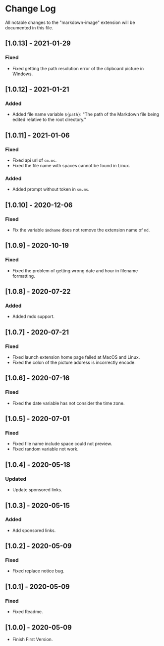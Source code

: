 # Change Log
All notable changes to the "markdown-image" extension will be documented in this file.

## [1.0.13] - 2021-01-29
### Fixed
- Fixed getting the path resolution error of the clipboard picture in Windows.

## [1.0.12] - 2021-01-21
### Added
- Added file name variable `${path}`: "The path of the Markdown file being edited relative to the root directory."

## [1.0.11] - 2021-01-06
### Fixed
- Fixed api url of `sm.ms`.
- Fixed the file name with spaces cannot be found in Linux.
### Added
- Added prompt without token in `sm.ms`.

## [1.0.10] - 2020-12-06
### Fixed
- Fix the variable `$mdname` does not remove the extension name of `md`.

## [1.0.9] - 2020-10-19
### Fixed
- Fixed the problem of getting wrong date and hour in filename formatting.

## [1.0.8] - 2020-07-22
### Added
- Added mdx support.

## [1.0.7] - 2020-07-21
### Fixed
- Fixed launch extension home page failed at MacOS and Linux.
- Fixed the colon of the picture address is incorrectly encode.

## [1.0.6] - 2020-07-16
### Fixed
- Fixed the date variable has not consider the time zone.

## [1.0.5] - 2020-07-01
### Fixed
- Fixed file name include space could not preview.
- Fixed random variable not work.

## [1.0.4] - 2020-05-18
### Updated
- Update sponsored links.

## [1.0.3] - 2020-05-15
### Added
- Add sponsored links.

## [1.0.2] - 2020-05-09
### Fixed
- Fixed replace notice bug.

## [1.0.1] - 2020-05-09
### Fixed
- Fixed Readme.
  
## [1.0.0] - 2020-05-09
- Finish First Version.
